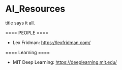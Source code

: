 # AI_Resources
title says it all.

==== PEOPLE ====

- Lex Fridman: https://lexfridman.com/ 



==== Learning ====

- MIT Deep Learning: https://deeplearning.mit.edu/



